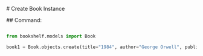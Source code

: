 \# Create Book Instance



\## Command:

```python

from bookshelf.models import Book

book1 = Book.objects.create(title="1984", author="George Orwell", publication\_year=1949)

